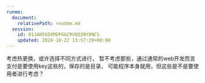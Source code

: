 ```yaml
---
runme:
  document:
    relativePath: readme.md
  session:
    id: 01JAH5SDXMEPGGCRVQQ3BY8NCS
    updated: 2024-10-22 13:57:20+08:00
---
```


考虑热更换，或许选择不同方式进行，
暂不考虑那些，通过通常的web开发而言
支付是要使用key这些的，保存的是目录，
可能程序本身就用，但这些是不是要使用者进行考虑？